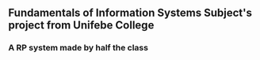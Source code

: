 ## Fundamentals of Information Systems Subject's project from Unifebe College

### A RP system made by half the class


